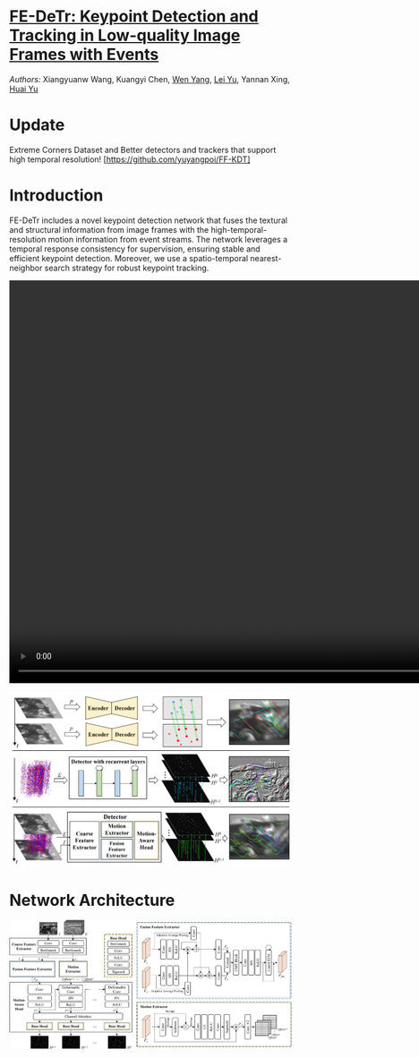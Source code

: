 # [FE-DeTr: Keypoint Detection and Tracking in Low-quality Image Frames with Events](https://github.com/yuyangpoi/FE-DeTr)

*Authors:* Xiangyuanw Wang, Kuangyi Chen, [Wen Yang](http://www.captain-whu.com/yangwen_En.html), [Lei Yu](https://scholar.google.com/citations?hl=zh-CN&user=Klc_GHUAAAAJ), Yannan Xing, [Huai Yu](https://scholar.google.com/citations?user=lG7h27kAAAAJ&hl=zh-CN)


# Update
Extreme Corners Dataset and Better detectors and trackers that support high temporal resolution! 
[https://github.com/yuyangpoi/FF-KDT]


# Introduction
FE-DeTr includes a novel keypoint detection network that fuses the textural and structural information from image frames with the high-temporal-resolution motion information from event streams. The network leverages a temporal response consistency for supervision, ensuring stable and efficient keypoint detection. Moreover, we use a spatio-temporal nearest-neighbor search strategy for robust keypoint tracking. 

<video width="1280" height="720" controls>
  <source src="https://github.com/yuyangpoi/FE-DeTr/blob/main/figures/FE-DeTr_20230922_21330589.mp4" type="video/mp4">
</video>

![s](figures/brief.png)

# Network Architecture
![s](figures/structure.png)

